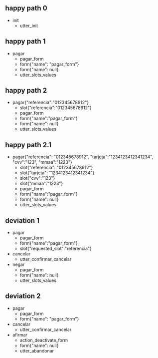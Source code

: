## happy path 0
* init
  - utter_init

## happy path 1
* pagar
  - pagar_form
  - form{"name": "pagar_form"}
  - form{"name": null}
  - utter_slots_values

## happy path 2
* pagar{"referencia":"012345678912"}
  - slot{"referencia":"012345678912"}
  - pagar_form
  - form{"name":"pagar_form"}
  - form{"name": null}
  - utter_slots_values

## happy path 2.1
* pagar{"referencia": "012345678912", "tarjeta":"1234123412341234", "cvv":"123", "mmaa":"1223"}
  - slot{"referencia": "012345678912"}
  - slot{"tarjeta": "1234123412341234"}
  - slot{"cvv":"123"}
  - slot{"mmaa":"1223"}
  - pagar_form
  - form{"name":"pagar_form"}
  - form{"name": null}
  - utter_slots_values
  

## deviation 1
* pagar
  - pagar_form
  - form{"name":"pagar_form"}
  - slot{"requested_slot":"referencia"}
* cancelar
  - utter_confirmar_cancelar
* negar
  - pagar_form
  - form{"name": null}
  - utter_slots_values

## deviation 2
* pagar
  - pagar_form
  - form{"name": "pagar_form"}
* cancelar
  - utter_confirmar_cancelar
* afirmar
  - action_deactivate_form
  - form{"name": null}
  - utter_abandonar

